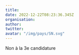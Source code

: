 ```yaml
---
title: 
date: 2022-12-22T08:23:36.345Z
organisation: 
author: 
twitter: 
avatar: "/img/pays/SN.svg"
---
```


Non à la 3e candidature 